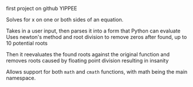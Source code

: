 first project on github YIPPEE

Solves for x on one or both sides of an equation.

Takes in a user input, then parses it into a form that Python can evaluate
Uses newton's method and root division to remove zeros after found, up to 10 potential roots

Then it reevaluates the found roots against the original function and removes roots caused by floating point division resulting in insanity

Allows support for both `math` and `cmath` functions, with math being the main namespace.

